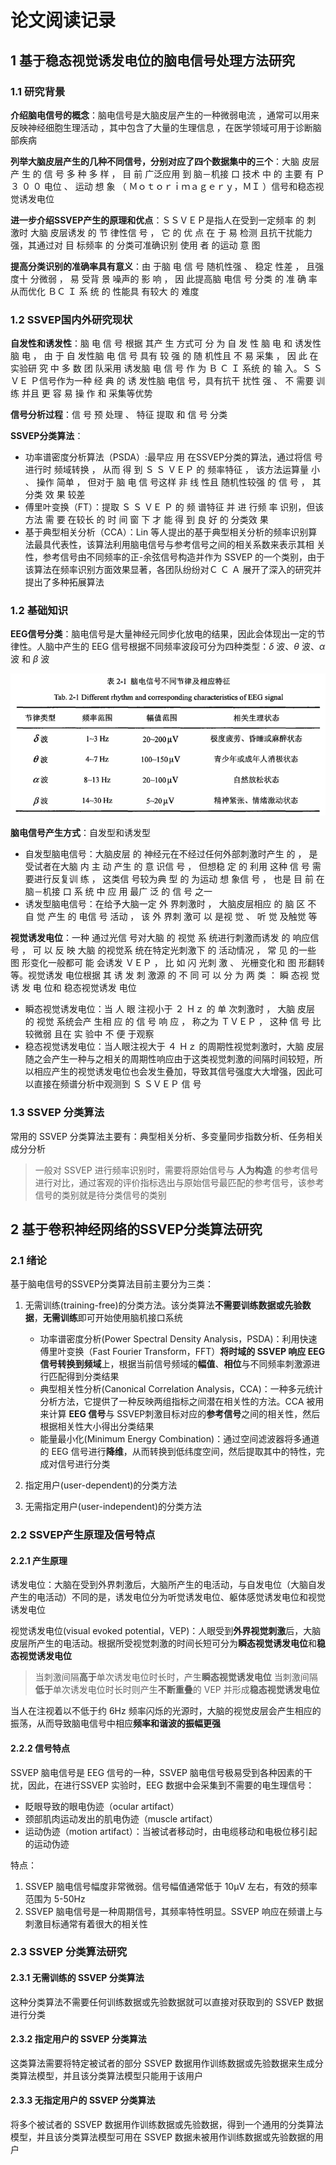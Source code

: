 # 论文阅读记录

## 1 基于稳态视觉诱发电位的脑电信号处理方法研究

### 1.1 研究背景

**介绍脑电信号的概念**：脑电信号是大脑皮层产生的一种微弱电流 ，通常可以用来反映神经细胞生理活动 ，其中包含了大量的生理信息 ，在医学领域可用于诊断脑部疾病 

**列举大脑皮层产生的几种不同信号，分别对应了四个数据集中的三个**：大脑 皮层产 生 的 信 号 多 种 多 样 ， 目 前 广泛应用 到 脑－机接 口 技术 中 的 主要 有 Ｐ３ ０ ０ 电位 、 运动 想 象 （ Ｍｏｔｏｒｉｍａｇｅｒｙ，ＭＩ ）信号和稳态视觉诱发电位

**进一步介绍SSVEP产生的原理和优点**：ＳＳＶＥＰ是指人在受到一定频率 的 刺 激时 大脑 皮层诱发 的 节 律性信 号 ， 它 的 优 点 在 于 易 检测 且抗干扰能力强，其通过对 目 标频率 的 分类可准确识别 使用 者 的运动 意 图

**提高分类识别的准确率具有意义**：由 于脑 电 信 号 随机性强 、 稳定 性差 ， 且强度十 分微弱 ， 易 受背 景 噪声的 影 响 ， 因 此提高脑 电信 号 分类 的 准 确 率 从而优化 ＢＣ Ｉ 系 统 的 性能具 有较大 的 难度

### 1.2 SSVEP国内外研究现状

**自发性和诱发性**：脑 电 信 号 根据 其产 生 方式可 分 为 自 发 性 脑 电 和 诱发性脑 电 ， 由 于 自 发性脑 电 信 号 具有 较 强 的 随 机性且 不 易 采集 ， 因 此 在 实验研 究 中 多 数 团 队采用 诱发脑 电 信 号 作 为 Ｂ Ｃ Ｉ 系统 的 输 入。Ｓ Ｓ ＶＥ Ｐ信号作为一种 经 典 的 诱 发性脑 电信 号，具有抗干 扰性 强 、 不 需要 训 练 并且 更 容 易 操 作 和 采集等优势

**信号分析过程**：信 号 预 处理 、 特征 提取 和 信 号 分类

**SSVEP分类算法**：

* 功率谱密度分析算法（PSDA）:最早应 用 在SSVEP分类的算法，通过将信 号进行时 频域转换 ， 从而 得 到 Ｓ Ｓ ＶＥＰ 的 频率特征 ， 该方法运算量 小 、 操作 简单 ， 但对于 脑 电 信 号这样 非 线 性且 随机性较强 的 信 号 ， 其 分类 效 果 较差
* 傅里叶变换（FT）：提取 Ｓ Ｓ ＶＥ Ｐ 的 频 谱特征 并 进 行频 率 识别，但该 方法 需 要 在较长 的 时 间 窗 下 才 能 得 到 良 好 的 分类效 果
* 基于典型相关分析（CCA）：Lin 等人提出的基于典型相关分析的频率识别算法最具代表性，该算法利用脑电信号与参考信号之间的相关系数来表示其相 关性，参考信号由不同频率的正-余弦信号构造并作为 SSVEP 的一个类别，由于该算法在频率识别方面效果显著，各团队纷纷对Ｃ Ｃ Ａ 展开了深入的研究并提出了多种拓展算法

### 1.2 基础知识

**EEG信号分类**：脑电信号是大量神经元同步化放电的结果，因此会体现出一定的节律性。人脑中产生的 EEG 信号根据不同频率波段可分为四种类型：$\delta$ 波、$\theta$ 波、$\alpha$ 波 和 $\beta$ 波

![表1-1](images/2024-01-28-13-03-26.png)

**脑电信号产生方式**：自发型和诱发型

* 自发型脑电信号：大脑皮层 的 神经元在不经过任何外部刺激时产生 的 ， 是受试者在大脑 内 主 动 产生 的 意 识信 号 ， 但想稳 定 的 利用 这种 信 号 需要进行反复训 练 ， 这类信 号较为典 型 的 为运动 想 象信 号 ， 也是 目 前 在脑－机接 口 系 统 中 应 用 最广 泛 的 信 号 之一
* 诱发型脑电信号：在给予大脑一定 外 界刺激时 ， 大脑皮层相应 的 脑 区 不 自 觉 产生 的 电信 号 活动 ， 该 外 界刺 激可 以 是视 觉 、 听 觉 及触觉 等 

**视觉诱发电位**：一种 通过光信 号对大脑 的 视觉 系 统进行刺激而诱发 的 响应信 号 ， 可 以 反 映 大脑 的视觉系 统在特定光刺激下 的 活动情况 ， 常 见 的一些 图 形变化一般都可 能 会诱发 ＶＥＰ ， 比 如 闪 光刺 激 、 光栅变化和 图 形翻转等。视觉诱发 电位根据 其 诱 发 刺 激源 的 不 同 可 以 分 为 两 类 ： 瞬 态视 觉 诱 发 电 位和 稳态视觉诱发 电位

* 瞬态视觉诱发电位：当 人 眼 注视小于 ２ Ｈｚ 的 单 次刺激时 ， 大脑 皮层 的 视觉 系统会产 生相 应 的 信 号 响 应 ， 称之为 ＴＶＥＰ ， 这种 信 号 比 较微弱 且在 实 验中 不 便 于观察
* 稳态视觉诱发电位：当人眼注视大于 ４ Ｈｚ 的周期性视觉刺激时，大脑 皮层随之会产生一种与之相关的周期性响应由于这类视觉刺激的间隔时间较短，所以相应产生的视觉诱发电位也会发生叠加，导致其信号强度大大增强，因此可以直接在频谱分析中观测到 Ｓ ＳＶＥＰ 信 号

### 1.3 SSVEP 分类算法

常用的 SSVEP 分类算法主要有：典型相关分析、多变量同步指数分析、任务相关成分分析

> 一般对 SSVEP 进行频率识别时，需要将原始信号与 **人为构造** 的参考信号进行对比，通过客观的评价指标选出与原始信号最匹配的参考信号，该参考信号的类别就是待分类信号的类别

## 2 基于卷积神经网络的SSVEP分类算法研究

### 2.1 绪论

基于脑电信号的SSVEP分类算法目前主要分为三类：

1. 无需训练(training-free)的分类方法。该分类算法**不需要训练数据或先验数据**，**无需训练**即可开始使用脑机接口系统
   
   * 功率谱密度分析(Power Spectral Density Analysis，PSDA)：利用快速傅里叶变换（Fast Fourier Transform，FFT）**将时域的 SSVEP 响应 EEG 信号转换到频域**上，根据当前信号频域的**幅值**、**相位**与不同频率刺激源进行匹配得到分类结果
   * 典型相关性分析(Canonical Correlation Analysis，CCA)：一种多元统计分析方法，它提供了一种反映两组指标之间潜在相关性的方法。CCA 被用来计算 **EEG 信号**与 SSVEP刺激目标对应的**参考信号**之间的相关性，然后根据相关性大小得出分类结果
   * 能量最小化(Minimum Energy Combination)：通过空间滤波器将多通道的 EEG 信号进行**降维**，从而转换到低纬度空间，然后提取其中的特性，完成对信号进行分类

2. 指定用户(user-dependent)的分类方法
3. 无需指定用户(user-independent)的分类方法

### 2.2 SSVEP产生原理及信号特点

#### 2.2.1 产生原理

诱发电位：大脑在受到外界刺激后，大脑所产生的电活动，与自发电位（大脑自发产生的电活动）不同的是，诱发电位分为听觉诱发电位、躯体感觉诱发电位和视觉诱发电位

视觉诱发电位(visual evoked potential，VEP)：人眼受到**外界视觉刺激**后，大脑皮层所产生的电活动。根据所受视觉刺激的时间长短可分为**瞬态视觉诱发电位**和**稳态视觉诱发电位**

> 当刺激间隔**高于**单次诱发电位时长时，产生**瞬态视觉诱发电位**
> 当刺激间隔**低于**单次诱发电位时长时则产生**不断重叠**的 VEP 并形成**稳态视觉诱发电位**

当人在注视着以不低于约 6Hz 频率闪烁的光源时，大脑的视觉皮层会产生相应的振荡，从而导致脑电信号中相应**频率和谐波的振幅更强**

#### 2.2.2 信号特点

SSVEP 脑电信号是 EEG 信号的一种，SSVEP 脑电信号极易受到各种因素的干扰，因此，在进行SSVEP 实验时，EEG 数据中会采集到不需要的电生理信号：

* 眨眼导致的眼电伪迹（ocular artifact）
* 颈部肌肉运动发出的肌电伪迹（muscle artifact）
* 运动伪迹（motion artifact）：当被试者移动时，由电缆移动和电极位移引起的运动伪迹

特点：

1.  SSVEP 脑电信号幅度非常微弱。信号幅值通常低于 10μV 左右，有效的频率范围为 5-50Hz
2.  SSVEP 脑电信号是一种周期信号，其频率特性明显。SSVEP 响应在频谱上与刺激目标通常有着很大的相关性

### 2.3 SSVEP 分类算法研究

#### 2.3.1 无需训练的 SSVEP 分类算法

这种分类算法不需要任何训练数据或先验数据就可以直接对获取到的 SSVEP 数据进行分类

#### 2.3.2 指定用户的 SSVEP 分类算法

这类算法需要将特定被试者的部分 SSVEP 数据用作训练数据或先验数据来生成分类算法模型，并且该分类算法模型只能用于该用户

#### 2.3.3 无指定用户的 SSVEP 分类算法

将多个被试者的 SSVEP 数据用作训练数据或先验数据，得到一个通用的分类算法模型，并且该分类算法模型可用在 SSVEP 数据未被用作训练数据或先验数据的用户